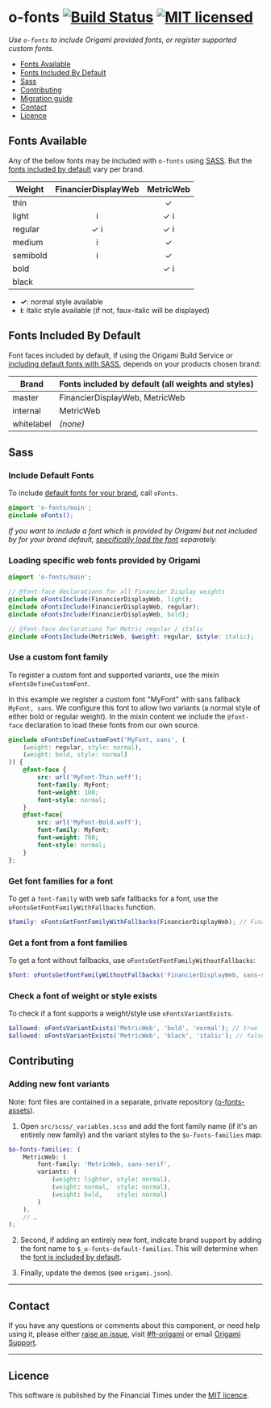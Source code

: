 o-fonts [![Build Status](https://circleci.com/gh/Financial-Times/o-fonts.png?style=shield&circle-token=c29a1b0246bd3bbad4da8e024954af6c8dc04dca)](https://circleci.com/gh/Financial-Times/o-fonts) [![MIT licensed](https://img.shields.io/badge/license-MIT-blue.svg)](#licence)
=================

_Use `o-fonts` to include Origami provided fonts, or register supported custom fonts._

- [Fonts Available](#fonts-available)
- [Fonts Included By Default](#fonts-included-by-default)
- [Sass](#sass)
- [Contributing](#contributing)
- [Migration guide](#migration-guide)
- [Contact](#contact)
- [Licence](#licence)


## Fonts Available

Any of the below fonts may be included with `o-fonts` using [SASS](#sass). But the [fonts included by default](#fonts-included-by-default) vary per brand.

| Weight   | FinancierDisplayWeb | MetricWeb |
|----------|:-------------------:|:---------:|
| thin     |                     |    ✓      |
| light    |           i         |    ✓ i    |
| regular  |         ✓ i         |    ✓ i    |
| medium   |           i         |    ✓      |
| semibold |           i         |    ✓      |
| bold     |                     |    ✓ i    |
| black    |                     |           |

- **✓**: normal style available
- **i**: italic style available (if not, faux-italic will be displayed)

## Fonts Included By Default

Font faces included by default, if using the Origami Build Service or [including default fonts with SASS](#include-default-fonts), depends on your products chosen brand:

| Brand       | Fonts included by default (all weights and styles) |
|-------------|----------------------------------------------------|
| master      | FinancierDisplayWeb, MetricWeb                     |
| internal    | MetricWeb                                          |
| whitelabel  | _(none)_                                           |

## Sass

### Include Default Fonts

To include [default fonts for your brand](#fonts-included-by-default), call `oFonts`.

```scss
@import 'o-fonts/main';
@include oFonts();
```

_If you want to include a font which is provided by Origami but not included by for your brand default, [specifically load the font](#loading-specific-web-fonts-provided-by-origami) separately._

### Loading specific web fonts provided by Origami

```scss
@import 'o-fonts/main';

// @font-face declarations for all Financier Display weights
@include oFontsInclude(FinancierDisplayWeb, light);
@include oFontsInclude(FinancierDisplayWeb, regular);
@include oFontsInclude(FinancierDisplayWeb, bold);

// @font-face declarations for Metric regular / italic
@include oFontsInclude(MetricWeb, $weight: regular, $style: italic);
```

### Use a custom font family

To register a custom font and supported variants, use the mixin `oFontsDefineCustomFont`.

In this example we register a custom font "MyFont" with sans fallback `MyFont, sans`. We configure this font to allow two variants (a normal style of either bold or regular weight). In the mixin content we include the `@font-face` declaration to load these fonts from our own source.
```scss
@include oFontsDefineCustomFont('MyFont, sans', (
    (weight: regular, style: normal),
    (weight: bold, style: normal)
)) {
    @font-face {
        src: url('MyFont-Thin.woff');
        font-family: MyFont;
        font-weight: 100;
        font-style: normal;
    }
    @font-face{
        src: url('MyFont-Bold.woff');
        font-family: MyFont;
        font-weight: 700;
        font-style: normal;
    }
};
```

### Get font families for a font

To get a `font-family` with web safe fallbacks for a font, use the `oFontsGetFontFamilyWithFallbacks` function.

```scss
$family: oFontsGetFontFamilyWithFallbacks(FinancierDisplayWeb); // FinancierDisplayWeb, sans-serif
```

### Get a font from a font families

To get a font without fallbacks, use `oFontsGetFontFamilyWithoutFallbacks`:

```scss
$font: oFontsGetFontFamilyWithoutFallbacks('FinancierDisplayWeb, sans-serif'); // FinancierDisplayWeb
```

### Check a font of weight or style exists

To check if a font supports a weight/style use `oFontsVariantExists`.

```scss
$allowed: oFontsVariantExists('MetricWeb', 'bold', 'normal'); // true
$allowed: oFontsVariantExists('MetricWeb', 'black', 'italic'); // false
```

## Contributing

### Adding new font variants

Note: font files are contained in a separate, private repository ([o-fonts-assets](https://github.com/Financial-Times/o-fonts-assets)).

1. Open `src/scss/_variables.scss` and add the font family name (if it's an entirely new family) and the variant styles to the `$o-fonts-families` map:

```scss
$o-fonts-families: (
	MetricWeb: (
		font-family: 'MetricWeb, sans-serif',
		variants: (
			(weight: lighter, style: normal),
			(weight: normal,  style: normal),
			(weight: bold,    style: normal)
		)
	),
	// …
);
```

2. Second, if adding an entirely new font, indicate brand support by adding the font name to `$_o-fonts-default-families`. This will determine when the [font is included by default](#fonts-included-by-default).

3. Finally, update the demos (see `origami.json`).

---

## Contact

If you have any questions or comments about this component, or need help using it, please either [raise an issue](https://github.com/Financial-Times/o-fonts/issues), visit [#ft-origami](https://financialtimes.slack.com/messages/ft-origami/) or email [Origami Support](mailto:origami-support@ft.com).

----

## Licence

This software is published by the Financial Times under the [MIT licence](http://opensource.org/licenses/MIT).
